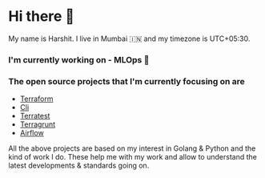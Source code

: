 # Hi there 👋

My name is Harshit. I live in Mumbai 🇮🇳 and my timezone is UTC+05:30.

### I'm currently working on - MLOps 🤖

### The open source projects that I'm currently focusing on are

- [Terraform](https://github.com/hashicorp/terraform)
- [Cli](https://github.com/mitchellh/cli)
- [Terratest](https://github.com/gruntwork-io/terratest)
- [Terragrunt](https://github.com/gruntwork-io/terragrunt)
- [Airflow](https://github.com/apache/airflow)

All the above projects are based on my interest in Golang & Python and the kind of work I do. 
These help me with my work and allow to understand the latest developments & standards going on. 

<!--
**sharma1612harshit/sharma1612harshit** is a ✨ _special_ ✨ repository because its `README.md` (this file) appears on your GitHub profile.

Here are some ideas to get you started:

- 🔭 I’m currently working on ...
- 🌱 I’m currently learning ...
- 👯 I’m looking to collaborate on ...
- 🤔 I’m looking for help with ...
- 💬 Ask me about ...
- 📫 How to reach me: ...
- 😄 Pronouns: ...
- ⚡ Fun fact: ...
-->
